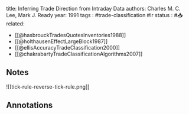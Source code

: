 
title: Inferring Trade Direction from Intraday Data
authors: Charles M. C. Lee, Mark J. Ready
year: 1991
tags : #trade-classification #lr 
status : #📥
related:
- [[@hasbrouckTradesQuotesInventories1988]]
- [[@holthausenEffectLargeBlock1987]]
- [[@ellisAccuracyTradeClassification2000]]
- [[@chakrabartyTradeClassificationAlgorithms2007]]

## Notes


![[tick-rule-reverse-tick-rule.png]]

## Annotations

